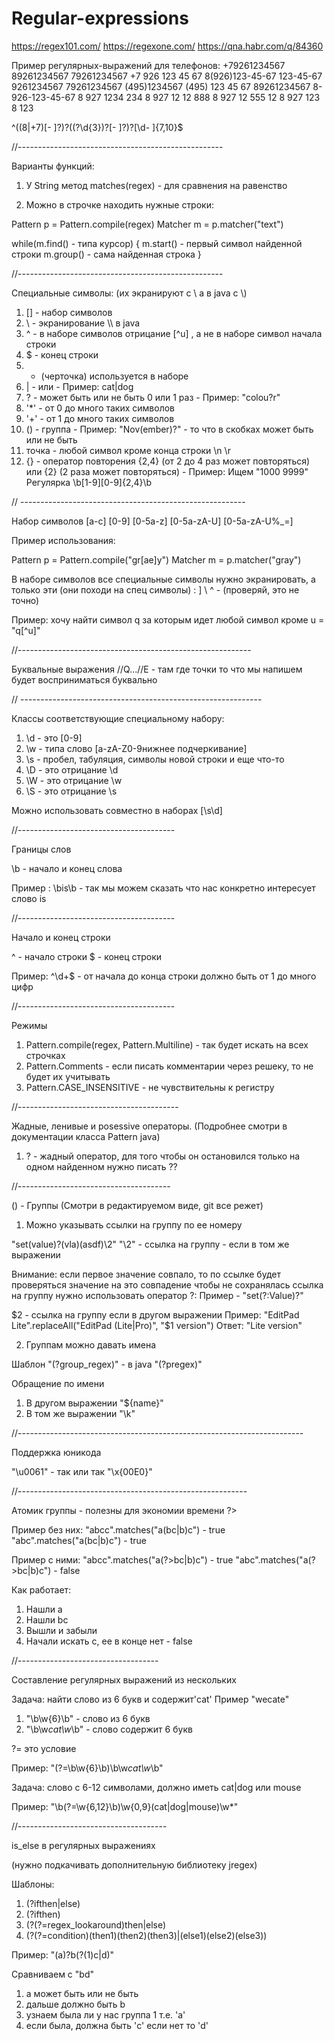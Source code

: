 # Regular-expressions

https://regex101.com/
https://regexone.com/
https://qna.habr.com/q/84360

Пример регулярных-выражений для телефонов:
+79261234567
89261234567
79261234567
+7 926 123 45 67
8(926)123-45-67
123-45-67
9261234567
79261234567
(495)1234567
(495) 123 45 67
89261234567
8-926-123-45-67
8 927 1234 234
8 927 12 12 888
8 927 12 555 12
8 927 123 8 123

^((8|\+7)[\- ]?)?(\(?\d{3}\)?[\- ]?)?[\d\- ]{7,10}$

//---------------------------------------------------

Варианты функций:

1) У String метод matches(regex) - для сравнения на равенство

2) Можно в строчке находить нужные строки:

Pattern p = Pattern.compile(regex)
Matcher m = p.matcher("text")

while(m.find() - типа курсор) {
  m.start() - первый символ найденной строки
  m.group() - сама найденная строка
}

//---------------------------------------------------

Специальные символы: (их экранируют с \ а в java c \\)

1) [] - набор символов
2) \ - экранирование \\\\ в java
3) ^ - в наборе символов отрицание [\^u] , а не в наборе символ начала строки
4) $ - конец строки
5) - (черточка) используется в наборе
6) | - или - Пример: cat|dog
7) ? - может быть или не быть 0 или 1 раз - Пример: "colou?r"
8) '*' - от 0 до много таких символов
9) '+' - от 1 до много таких символов
10) () - группа - Пример: "Nov(ember)?" - то что в скобках может быть или не быть
11) точка - любой символ кроме конца строки \n \r
12) {} - оператор повторения {2,4} (от 2 до 4 раз может повторяться) или {2} (2 раза может повторяться) - Пример: Ищем "1000 9999" Регулярка \\b[1-9][0-9]{2,4}\\b

// --------------------------------------------------------

Набор символов
[a-c] [0-9] [0-5a-z] [0-5a-zA-U] [0-5a-zA-U%_=]

Пример использования:

Pattern p = Pattern.compile("gr[ae]y")
Matcher m = p.matcher("gray")

В наборе символов все специальные символы нужно экранировать, а только эти (они походи на спец символы) : ] \ ^ - (проверяй, это не точно)

Пример: хочу найти символ q за которым идет любой символ кроме u = "q[^u]"

//---------------------------------------------------------- 

Буквальные выражения
//Q...//E - там где точки то что мы напишем будет восприниматься буквально

// ------------------------------------------------------------

Классы соответствующие специальному набору:

1) \d - это [0-9]
2) \w - типа слово [a-zA-Z0-9нижнее подчеркивание]
3) \s - пробел, табуляция, символы новой строки и еще что-то
4) \D - это отрицание \d
5) \W - это отрицание \w
6) \S - это отрицание \s

Можно использовать совместно в наборах [\\s\\d]

//---------------------------------------

Границы слов

\b - начало и конец слова

Пример : \bis\b - так мы можем сказать что нас конкретно интересует слово is

//---------------------------------------

Начало и конец строки

^ - начало строки $ - конец строки

Пример: ^\\d+$ - от начала до конца строки должно быть от 1 до много цифр

//---------------------------------------

Режимы

1) Pattern.compile(regex, Pattern.Multiline) - так будет искать на всех строчках
2) Pattern.Comments - если писать комментарии через решеку, то не будет их учитывать
3) Pattern.CASE_INSENSITIVE - не чувствительны к регистру

//----------------------------------------

Жадные, ленивые и posessive операторы. (Подробнее смотри в документации класса Pattern java)

1) ? - жадный оператор, для того чтобы он остановился только на одном найденном нужно писать ??

//--------------------------------------

() - Группы (Смотри в редактируемом виде, git все режет)

1) Можно указывать ссылки на группу по ее номеру

"set(value)?(vla)(asdf)\\2"
"\\2" - ссылка на группу - если в том же выражении

Внимание: если первое значение совпало, то по ссылке будет проверяться значение на это совпадение
чтобы не сохранялась ссылка на группу нужно использовать оператор ?:
Пример - "set(?:Value)?"

$2 - ссылка на группу если в другом выражении
Пример: "EditPad Lite".replaceAll("EditPad (Lite|Pro)", "$1 version")
Ответ: "Lite version"

2) Группам можно давать имена

Шаблон "(?<Name>group_regex)" - в java "(?p<name>regex)"
  
Обращение по имени

1) В другом выражении "${name}"
2) В том же выражении "\\k<name>"

//-----------------------------------------------------------------------

Поддержка юникода

"\u0061" - так или так "\\x{00E0}"

//---------------------------------------------------------

Атомик группы - полезны для экономии времени ?>

Пример без них:
"abcc".matches("a(bc|b)c")  - true
"abc".matches("a(bc|b)c")  - true

Пример с ними:
"abcc".matches("a(?>bc|b)c")  - true
"abc".matches("a(?>bc|b)c")  - false

Как работает:
1) Нашли a
2) Нашли bc
3) Вышли и забыли
4) Начали искать c, ее в конце нет - false

//-----------------------------------

Составление регулярных выражений из нескольких

Задача: найти слово из 6 букв и содержит'cat' Пример "wecate"

1) "\b\w{6}\b" - слово из 6 букв
2) "\b\w*cat\w*\b" - слово содержит 6 букв

?= это условие

Пример: "(?=\b\w{6}\b)\b\w*cat\w*\b"

Задача: слово с 6-12 символами, должно иметь cat|dog или mouse

Пример: "\b(?=\w{6,12}\b)\w{0,9}(cat|dog|mouse)\w*"

//-------------------------------------

is_else в регулярных выражениях

(нужно подкачивать дополнительную библиотеку jregex)

Шаблоны:

1) (?ifthen|else)
2) (?ifthen)
3) (?(?=regex_lookaround)then|else)
4) (?(?=condition)(then1)(then2)(then3)|(else1)(else2)(else3))

Пример: "(a)?b(?(1)c|d)"

Сравниваем с "bd"

1) a может быть или не быть
2) дальше должно быть b
3) узнаем была ли у нас группа 1 т.е. 'а'
4) если была, должна быть 'c' если нет то 'd'


